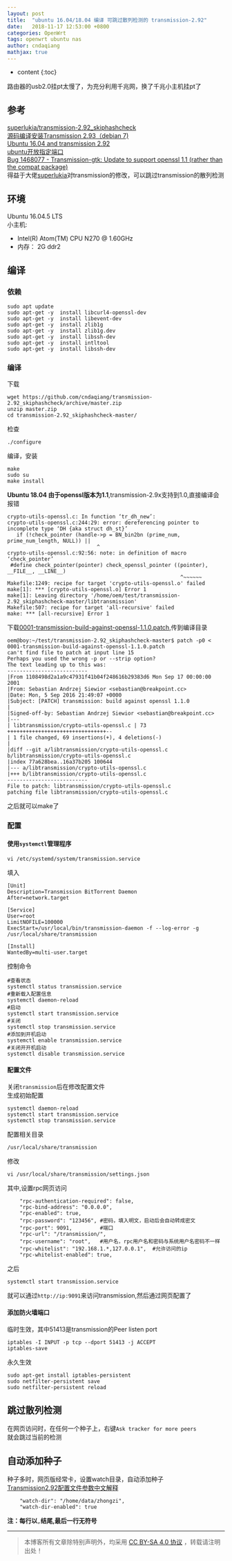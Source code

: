 ```yaml
---
layout: post
title:  "ubuntu 16.04/18.04 编译 可跳过散列检测的 transmission-2.92"
date:   2018-11-17 12:53:00 +0800
categories: OpenWrt
tags: openwrt ubuntu nas
author: cndaqiang
mathjax: true
---
```

* content
{:toc}

路由器的usb2.0挂pt太慢了，为充分利用千兆网，换了千兆小主机挂pt了










## 参考
[superlukia/transmission-2.92_skiphashcheck](https://github.com/superlukia/transmission-2.92_skiphashcheck)<br>
[源码编译安装Transmission 2.93（debian 7)](https://www.jianshu.com/p/551ed5464e81)<br>
[Ubuntu 16.04 and transmission 2.92](https://forum.odroid.com/viewtopic.php?t=23992)<br>
[ubuntu开放指定端口](https://www.jianshu.com/p/2ec5d16db02b)<br>
[Bug 1468077 - Transmission-gtk: Update to support openssl 1.1 (rather than the compat package)](https://bugzilla.redhat.com/show_bug.cgi?id=1468077)<br>
得益于大佬[superlukia](https://github.com/superlukia)对transmission的修改，可以跳过transmission的散列检测

## 环境
Ubuntu 16.04.5 LTS<br>
小主机:
- Intel(R) Atom(TM) CPU N270   @ 1.60GHz
- 内存： 2G ddr2

## 编译
### 依赖
```
sudo apt update
sudo apt-get -y  install libcurl4-openssl-dev
sudo apt-get -y  install libevent-dev
sudo apt-get -y  install zlib1g
sudo apt-get -y  install zlib1g.dev
sudo apt-get -y  install libssh-dev
sudo apt-get -y  install intltool
sudo apt-get -y  install libssh-dev
```
### 编译
下载
```
wget https://github.com/cndaqiang/transmission-2.92_skiphashcheck/archive/master.zip
unzip master.zip
cd transmission-2.92_skiphashcheck-master/
```
检查
```
./configure
```
编译，安装
```
make
sudo su
make install
```

**Ubuntu 18.04 由于openssl版本为1.1**,transmission-2.9x支持到1.0,直接编译会报错
```
crypto-utils-openssl.c: In function ‘tr_dh_new’:
crypto-utils-openssl.c:244:29: error: dereferencing pointer to incomplete type ‘DH {aka struct dh_st}’
   if (!check_pointer (handle->p = BN_bin2bn (prime_num, prime_num_length, NULL)) ||
                             ^
crypto-utils-openssl.c:92:56: note: in definition of macro ‘check_pointer’
 #define check_pointer(pointer) check_openssl_pointer ((pointer), __FILE__, __LINE__)
                                                        ^~~~~~~
Makefile:1249: recipe for target 'crypto-utils-openssl.o' failed
make[1]: *** [crypto-utils-openssl.o] Error 1
make[1]: Leaving directory '/home/oem/test/transmission-2.92_skiphashcheck-master/libtransmission'
Makefile:507: recipe for target 'all-recursive' failed
make: *** [all-recursive] Error 1
```
下载[0001-transmission-build-against-openssl-1.1.0.patch](/web/file/2019/0001-transmission-build-against-openssl-1.1.0.patch),传到编译目录
```
oem@boy:~/test/transmission-2.92_skiphashcheck-master$ patch -p0 < 0001-transmission-build-against-openssl-1.1.0.patch
can't find file to patch at input line 15
Perhaps you used the wrong -p or --strip option?
The text leading up to this was:
--------------------------
|From 1108498d2a1a9c47931f41b04f248616b29383d6 Mon Sep 17 00:00:00 2001
|From: Sebastian Andrzej Siewior <sebastian@breakpoint.cc>
|Date: Mon, 5 Sep 2016 21:49:07 +0000
|Subject: [PATCH] transmission: build against openssl 1.1.0
|
|Signed-off-by: Sebastian Andrzej Siewior <sebastian@breakpoint.cc>
|---
| libtransmission/crypto-utils-openssl.c | 73 ++++++++++++++++++++++++++++++++--
| 1 file changed, 69 insertions(+), 4 deletions(-)
|
|diff --git a/libtransmission/crypto-utils-openssl.c b/libtransmission/crypto-utils-openssl.c
|index 77a628bea..16a37b205 100644
|--- a/libtransmission/crypto-utils-openssl.c
|+++ b/libtransmission/crypto-utils-openssl.c
--------------------------
File to patch: libtransmission/crypto-utils-openssl.c
patching file libtransmission/crypto-utils-openssl.c
```
之后就可以make了

### 配置
#### 使用`systemctl`管理程序
```
vi /etc/systemd/system/transmission.service
```
填入
```
[Unit]
Description=Transmission BitTorrent Daemon
After=network.target

[Service]
User=root
LimitNOFILE=100000
ExecStart=/usr/local/bin/transmission-daemon -f --log-error -g /usr/local/share/transmission

[Install]
WantedBy=multi-user.target
```
控制命令
```
#查看状态
systemctl status transmission.service
#重新载入配置信息
systemctl daemon-reload
#启动
systemctl start transmission.service
#关闭
systemctl stop transmission.service
#添加到开机启动
systemctl enable transmission.service
#关闭开开机启动
systemctl disable transmission.service
```

#### 配置文件
关闭`transmission`后在修改配置文件<br>
生成初始配置
```
systemctl daemon-reload
systemctl start transmission.service
systemctl stop transmission.service
```
配置相关目录
```
/usr/local/share/transmission
```
修改
```
vi /usr/local/share/transmission/settings.json
```
其中,设置rpc网页访问
```
    "rpc-authentication-required": false,
    "rpc-bind-address": "0.0.0.0",
    "rpc-enabled": true,
    "rpc-password": "123456", #密码，填入明文，启动后会自动转成密文
    "rpc-port": 9091,         #端口
    "rpc-url": "/transmission/",
    "rpc-username": "root",   #用户名，rpc用户名和密码与系统用户名密码不一样
    "rpc-whitelist": "192.168.1.*,127.0.0.1",  #允许访问的ip
    "rpc-whitelist-enabled": true,
```
之后
```
systemctl start transmission.service
```
就可以通过`http://ip:9091`来访问transmission,然后通过网页配置了

#### 添加防火墙端口
临时生效，其中51413是transmission的Peer listen port
```
iptables -I INPUT -p tcp --dport 51413 -j ACCEPT
iptables-save
```
永久生效
```
sudo apt-get install iptables-persistent
sudo netfilter-persistent save
sudo netfilter-persistent reload
```

## 跳过散列检测
在网页访问时，在任何一个种子上，右键`Ask tracker for more peers`<br>
就会跳过当前的检测

## 自动添加种子
种子多时，网页版经常卡，设置watch目录，自动添加种子<br>
[Transmission2.92配置文件参数中文解释](https://blog.whsir.com/post-1182.html)
```
    "watch-dir": "/home/data/zhongzi",
    "watch-dir-enabled": true
```
**注：每行以`,`结尾,最后一行无符号**



------
>本博客所有文章除特别声明外，均采用 [CC BY-SA 4.0 协议](https://creativecommons.org/licenses/by-sa/4.0/deed.zh) ，转载请注明出处！
